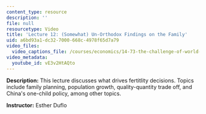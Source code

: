 ```yaml
---
content_type: resource
description: ''
file: null
resourcetype: Video
title: 'Lecture 12: (Somewhat) Un-Orthodox Findings on the Family'
uid: a6bd93a1-dc32-7000-668c-4978f65d7a79
video_files:
  video_captions_file: /courses/economics/14-73-the-challenge-of-world-poverty-spring-2011/video-lectures/lecture-12-somewhat-un-orthodox-findings-on-the-family/vE3v2HtAQto.vtt
video_metadata:
  youtube_id: vE3v2HtAQto
---
```


**Description:** This lecture discusses what drives fertitlity decisions. Topics include family planning, population growth, quality-quantity trade off, and China's one-child policy, among other topics.

**Instructor:** Esther Duflo
